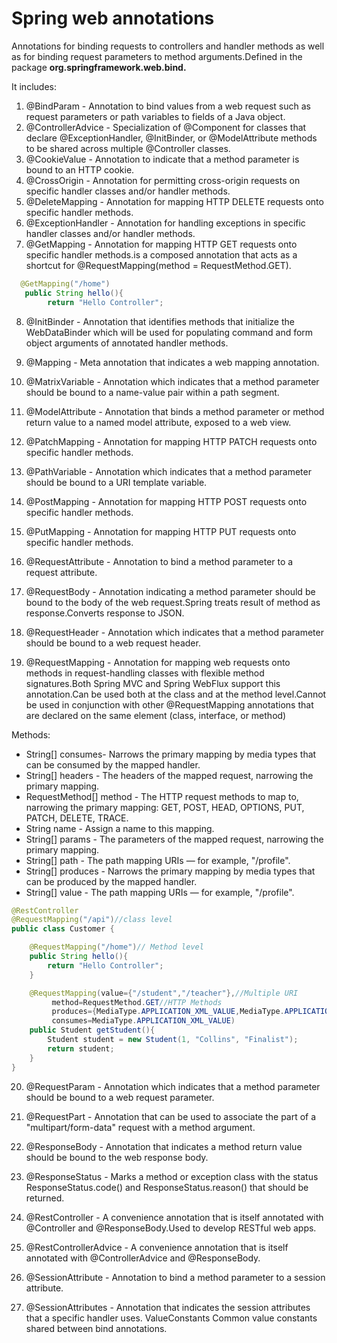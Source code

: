 # Spring web annotations

Annotations for binding requests to controllers and handler methods as well as for binding request parameters to method arguments.Defined in the package **org.springframework.web.bind.**

It includes:

1. @BindParam - Annotation to bind values from a web request such as request parameters or path variables to fields of a Java object.
2. @ControllerAdvice - Specialization of @Component for classes that declare @ExceptionHandler, @InitBinder, or @ModelAttribute methods to be shared across multiple @Controller classes.
3. @CookieValue - Annotation to indicate that a method parameter is bound to an HTTP cookie.
4. @CrossOrigin - Annotation for permitting cross-origin requests on specific handler classes and/or handler methods.
5. @DeleteMapping - Annotation for mapping HTTP DELETE requests onto specific handler methods.
6. @ExceptionHandler - Annotation for handling exceptions in specific handler classes and/or handler methods.
7. @GetMapping - Annotation for mapping HTTP GET requests onto specific handler methods.is a composed annotation that acts as a shortcut for @RequestMapping(method = RequestMethod.GET). 
```java
  @GetMapping("/home")
   public String hello(){
        return "Hello Controller";
```
8. @InitBinder - Annotation that identifies methods that initialize the WebDataBinder which will be used for populating command and form object arguments of annotated handler methods.
9. @Mapping - Meta annotation that indicates a web mapping annotation.
10. @MatrixVariable - Annotation which indicates that a method parameter should be bound to a name-value pair within a path segment.
11. @ModelAttribute - Annotation that binds a method parameter or method return value to a named model attribute, exposed to a web view.
12. @PatchMapping - Annotation for mapping HTTP PATCH requests onto specific handler methods.
13. @PathVariable - Annotation which indicates that a method parameter should be bound to a URI template variable.
14. @PostMapping - Annotation for mapping HTTP POST requests onto specific handler methods.
15. @PutMapping - Annotation for mapping HTTP PUT requests onto specific handler methods.
16. @RequestAttribute - Annotation to bind a method parameter to a request attribute.

17. @RequestBody - Annotation indicating a method parameter should be bound to the body of the web request.Spring treats result of method as response.Converts response to JSON.

18. @RequestHeader - Annotation which indicates that a method parameter should be bound to a web request header.

19. @RequestMapping - Annotation for mapping web requests onto methods in request-handling classes with flexible method signatures.Both Spring MVC and Spring WebFlux support this annotation.Can be used both at the class and at the method level.Cannot be used in conjunction with other @RequestMapping annotations that are declared on the same element (class, interface, or method)

Methods:
- String[] consumes- Narrows the primary mapping by media types that can be consumed by the mapped handler.
- String[] headers - The headers of the mapped request, narrowing the primary mapping.
- RequestMethod[] method - The HTTP request methods to map to, narrowing the primary mapping: GET, POST, HEAD, OPTIONS, PUT, PATCH, DELETE, TRACE.
- String name - Assign a name to this mapping.
- String[] params - The parameters of the mapped request, narrowing the primary mapping.
- String[] path - The path mapping URIs — for example, "/profile".
- String[] produces - Narrows the primary mapping by media types that can be produced by the mapped handler.
- String[] value - The path mapping URIs — for example, "/profile".

```java
@RestController
@RequestMapping("/api")//class level
public class Customer {

    @RequestMapping("/home")// Method level
    public String hello(){
        return "Hello Controller";
    }

    @RequestMapping(value={"/student","/teacher"},//Multiple URI
         method=RequestMethod.GET//HTTP Methods
         produces={MediaType.APPLICATION_XML_VALUE,MediaType.APPLICATION_JSON_VALUE},
         consumes=MediaType.APPLICATION_XML_VALUE)
    public Student getStudent(){
        Student student = new Student(1, "Collins", "Finalist");
        return student;
    }
}
```


20. @RequestParam - Annotation which indicates that a method parameter should be bound to a web request parameter.
21. @RequestPart - Annotation that can be used to associate the part of a "multipart/form-data" request with a method argument.
22. @ResponseBody - Annotation that indicates a method return value should be bound to the web response body.

23. @ResponseStatus - Marks a method or exception class with the status ResponseStatus.code() and ResponseStatus.reason() that should be returned.

24. @RestController - A convenience annotation that is itself annotated with @Controller and @ResponseBody.Used to develop RESTful web apps.

25. @RestControllerAdvice - A convenience annotation that is itself annotated with @ControllerAdvice and @ResponseBody.
26. @SessionAttribute - Annotation to bind a method parameter to a session attribute.
27. @SessionAttributes - Annotation that indicates the session attributes that a specific handler uses.
ValueConstants
Common value constants shared between bind annotations.